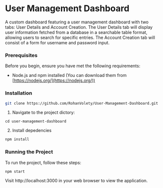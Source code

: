 # User Management Dashboard

A custom dashboard featuring a user management dashboard with two tabs: User Details and Account Creation. The User Details tab will display user information fetched from a database in a searchable table format, allowing users to search for specific entries.
The Account Creation tab will consist of a form for username and password input.

### Prerequisites

Before you begin, ensure you have met the following requirements:

- Node.js and npm installed (You can download them from [https://nodejs.org/](https://nodejs.org/))

### Installation
   ```bash
   git clone https://github.com/RohanVolety/User-Management-Dashboard.git
```
1. Navigate to the project dictory:
```
cd user-management-dashboard
```

2. Install depedencies

```bash
npm install
```

### Running the Project

To run the project, follow these steps:

```bash
npm start
```

Visit http://localhost:3000 in your web browser to view the application.




